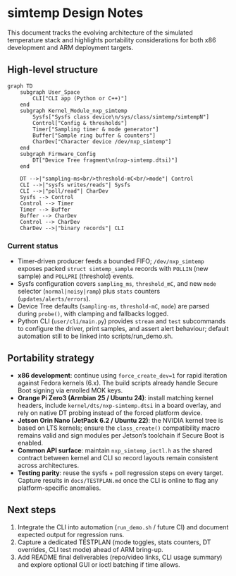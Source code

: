 # simtemp Design Notes

This document tracks the evolving architecture of the simulated temperature stack and highlights portability considerations for both x86 development and ARM deployment targets.

## High-level structure

```mermaid
graph TD
    subgraph User_Space
        CLI["CLI app (Python or C++)"]
    end
    subgraph Kernel_Module_nxp_simtemp
        Sysfs["Sysfs class device\n/sys/class/simtemp/simtempN"]
        Control["Config & thresholds"]
        Timer["Sampling timer & mode generator"]
        Buffer["Sample ring buffer & counters"]
        CharDev["Character device /dev/nxp_simtemp"]
    end
    subgraph Firmware_Config
        DT["Device Tree fragment\n(nxp-simtemp.dtsi)"]
    end

    DT -->|"sampling-ms<br/>threshold-mC<br/>mode"| Control
    CLI -->|"sysfs writes/reads"| Sysfs
    CLI -->|"poll/read"| CharDev
    Sysfs --> Control
    Control --> Timer
    Timer --> Buffer
    Buffer --> CharDev
    Control --> CharDev
    CharDev -->|"binary records"| CLI
```

### Current status
- Timer-driven producer feeds a bounded FIFO; `/dev/nxp_simtemp` exposes packed `struct simtemp_sample` records with `POLLIN` (new sample) and `POLLPRI` (threshold) events.
- Sysfs configuration covers `sampling_ms`, `threshold_mC`, and new `mode` selector (`normal|noisy|ramp`) plus `stats` counters (`updates/alerts/errors`).
- Device Tree defaults (`sampling-ms`, `threshold-mC`, `mode`) are parsed during `probe()`, with clamping and fallbacks logged.
- Python CLI (`user/cli/main.py`) provides `stream` and `test` subcommands to configure the driver, print samples, and assert alert behaviour; default automation still to be linked into scripts/run_demo.sh.

## Portability strategy

- **x86 development**: continue using `force_create_dev=1` for rapid iteration against Fedora kernels (6.x). The build scripts already handle Secure Boot signing via enrolled MOK keys.
- **Orange Pi Zero3 (Armbian 25 / Ubuntu 24)**: install matching kernel headers, include `kernel/dts/nxp-simtemp.dtsi` in a board overlay, and rely on native DT probing instead of the forced platform device.
- **Jetson Orin Nano (JetPack 6.2 / Ubuntu 22)**: the NVIDIA kernel tree is based on LTS kernels; ensure the `class_create()` compatibility macro remains valid and sign modules per Jetson’s toolchain if Secure Boot is enabled.
- **Common API surface**: maintain `nxp_simtemp_ioctl.h` as the shared contract between kernel and CLI so record layouts remain consistent across architectures.
- **Testing parity**: reuse the sysfs + poll regression steps on every target. Capture results in `docs/TESTPLAN.md` once the CLI is online to flag any platform-specific anomalies.

## Next steps

1. Integrate the CLI into automation (`run_demo.sh` / future CI) and document expected output for regression runs.
2. Capture a dedicated TESTPLAN (mode toggles, stats counters, DT overrides, CLI test mode) ahead of ARM bring-up.
3. Add README final deliverables (repo/video links, CLI usage summary) and explore optional GUI or ioctl batching if time allows.
